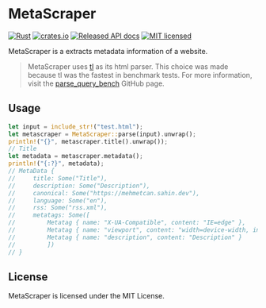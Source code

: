 # MetaScraper

[![Rust](https://github.com/mehmetcansahin/metascraper/actions/workflows/rust.yml/badge.svg)](https://github.com/mehmetcansahin/metascraper/actions/workflows/rust.yml)
[![crates.io](https://img.shields.io/crates/v/metascraper.svg)](https://crates.io/crates/metascraper)
[![Released API docs](https://docs.rs/metascraper/badge.svg)](https://docs.rs/metascraper)
[![MIT licensed](https://img.shields.io/badge/license-MIT-blue.svg)](./LICENSE)

MetaScraper is a extracts metadata information of a website.


> MetaScraper uses [tl](https://github.com/y21/tl) as its html parser. This choice was made because tl was the fastest in benchmark tests. For more information, visit the [parse_query_bench](https://github.com/mehmetcansahin/parse_query_bench) GitHub page.


## Usage

```rust
let input = include_str!("test.html");
let metascraper = MetaScraper::parse(input).unwrap();
println!("{}", metascraper.title().unwrap());
// Title
let metadata = metascraper.metadata();
println!("{:?}", metadata);
// MetaData {
//     title: Some("Title"),
//     description: Some("Description"),
//     canonical: Some("https://mehmetcan.sahin.dev"),
//     language: Some("en"),
//     rss: Some("rss.xml"),
//     metatags: Some([
//         Metatag { name: "X-UA-Compatible", content: "IE=edge" },
//         Metatag { name: "viewport", content: "width=device-width, initial-scale=1.0" },
//         Metatag { name: "description", content: "Description" }
//         ])
// }
```

## License

MetaScraper is licensed under the MIT License.
